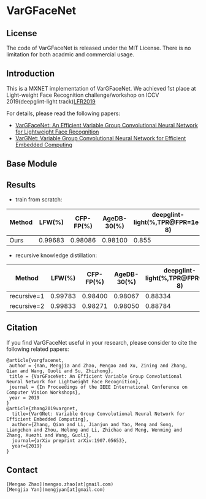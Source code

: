 # VarGFaceNet

## License

The code of VarGFaceNet is released under the MIT License. There is no limitation for both acadmic and commercial usage.

## Introduction

This is a MXNET implementation of VarGFaceNet.
We achieved 1st place at Light-weight Face Recognition challenge/workshop on ICCV 2019(deepglint-light track)[LFR2019](https://ibug.doc.ic.ac.uk/resources/lightweight-face-recognition-challenge-workshop)

For details, please read the following papers:
* [VarGFaceNet: An Efficient Variable Group Convolutional Neural Network for Lightweight Face Recognition](???)
* [VarGNet: Variable Group Convolutional Neural Network for Efficient Embedded Computing](https://arxiv.org/abs/1907.05653)


## Base Module

## Results

* train from scratch:

| Method  | LFW(%)  | CFP-FP(%) | AgeDB-30(%) | deepglint-light(%,TPR@FPR=1e-8) | 
| ------- | ------- | --------- | ----------- | ------------------------------- | 
|  Ours   | 0.99683 | 0.98086   | 0.98100     | 0.855                           |

* recursive knowledge distillation:

| Method      | LFW(%)  | CFP-FP(%) | AgeDB-30(%) | deepglint-light(%,TPR@FPR=1e-8) |
| ----------- | ------- | --------- | ----------- | ------------------------------- |
| recursive=1 | 0.99783 | 0.98400   | 0.98067     | 0.88334                         |
| recursive=2 | 0.99833 | 0.98271   | 0.98050     | 0.88784                         |

## Citation

If you find VarGFaceNet useful in your research, please consider to cite the following related papers:

```
@article{vargfacenet,
 author = {Yan, Mengjia and Zhao, Mengao and Xu, Zining and Zhang, Qian and Wang, Guoli and Su, Zhizhong},
 title = {VarGFaceNet: An Efficient Variable Group Convolutional Neural Network for Lightweight Face Recognition},
 journal = {In Proceedings of the IEEE International Conference on Computer Vision Workshops},
 year = 2019
}
@article{zhang2019vargnet,
  title={VarGNet: Variable Group Convolutional Neural Network for Efficient Embedded Computing},
  author={Zhang, Qian and Li, Jianjun and Yao, Meng and Song, Liangchen and Zhou, Helong and Li, Zhichao and Meng, Wenming and Zhang, Xuezhi and Wang, Guoli},
  journal={arXiv preprint arXiv:1907.05653},
  year={2019}
}
```

## Contact

```
[Mengao Zhao](mengao.zhao[at]gmail.com)
[Mengjia Yan](mengjyan[at]gmail.com)
```
